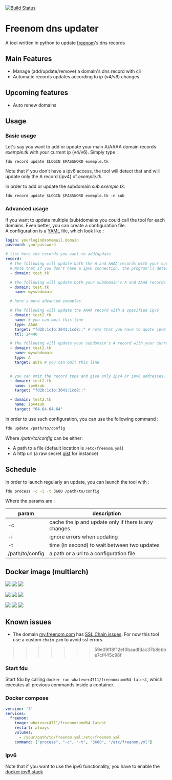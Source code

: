 [![Build Status](https://travis-ci.org/whatever4711/Freenom-dns-updater.svg?branch=master)](https://travis-ci.org/whatever4711/Freenom-dns-updater)

# Freenom dns updater
A tool written in python to update [freenom](http://Freenom.com)'s dns records

## Main Features
* Manage (add/update/remove) a domain's dns record with cli
* Automatic records updates according to ip (v4/v6) changes

## Upcoming features
* Auto renew domains

## Usage

### Basic usage
Let's say you want to add or update your main A/AAAA domain records *exemple.tk* with your current ip (v4/v6).
Simply type :
```
fdu record update $LOGIN $PASSWORD exemple.tk
```

Note that if you don't have a ipv6 access, the tool will detect that and will update only the A record (ipv4) of *exemple.tk*.

In order to add or update the subdomain *sub.exemple.tk*:
```
fdu record update $LOGIN $PASSWORD exemple.tk -n sub
```


### Advanced usage
If you want to update multiple (sub)domains you could call the tool for each domains.
Even better, you can create a configuration file.  
A configuration is a [YAML](https://en.wikipedia.org/wiki/YAML) file, which look like :
```YAML
login: yourlogin@somemail.domain
password: yourpassword

# list here the records you want to add/update
record:
  # the following will update both the A and AAAA records with your current ips (v4 and v6).
  # Note that if you don't have a ipv6 connection, the program'll detect it and will only update the A record (ipv4)
  - domain: test.tk

  # the following will update both your subdomain's A and AAAA records with your current ips (v4 and v6)
  - domain: test.tk
    name: mysubdomain

  # here's more advanced exemples

  # the following will update the AAAA record with a specified ipv6
  - domain: test2.tk
    name: # you can omit this line
    type: AAAA
    target: "fd2b:1c1b:3641:1cd8::" # note that you have to quote ipv6 addresses
    ttl: 24440

  # the following will update your subdomain's A record with your current ip (v4)
  - domain: test2.tk
    name: mysubdomain
    type: A
    target: auto # you can omit this line


  # you can omit the record type and give only ipv4 or ipv6 addresses.
  - domain: test2.tk
    name: ipv6sub
    target: "fd2b:1c1b:3641:1cd8::"

  - domain: test2.tk
    name: ipv4sub
    target: "64.64.64.64"
```

In order to use such configuration, you can use the following command :
```bash
fdu update /path/to/config
```

Where */path/to/config* can be either:
- A path to a file (default location is ```/etc/freenom.yml```)
- A http url (a raw secret [gist](https://gist.githubusercontent.com/maxisoft/1b979b64e4cf5157d58d/raw/freenom.yml) for instance)

## Schedule
In order to launch regularly an update, you can launch the tool with :
```bash
fdu process -c -i -t 3600 /path/to/config
```
Where the params are :  

| param           | description                                          |
|-----------------|------------------------------------------------------|
| -c              | cache the ip and update only if there is any changes |
| -i              | ignore errors when updating                          |
| -t              | time (in second) to wait between two updates         |
| /path/to/config | a path or a url to a configuration file              |



## Docker image (multiarch)
[![](https://images.microbadger.com/badges/version/whatever4711/freenom:amd64-latest.svg)](https://microbadger.com/images/whatever4711/freenom:amd64-latest "Get your own version badge on microbadger.com") [![](https://images.microbadger.com/badges/image/whatever4711/freenom:amd64-latest.svg)](https://microbadger.com/images/whatever4711/freenom:amd64-latest "Get your own image badge on microbadger.com") [![](https://images.microbadger.com/badges/commit/whatever4711/freenom:amd64-latest.svg)](https://microbadger.com/images/whatever4711/freenom:amd64-latest "Get your own commit badge on microbadger.com")

[![](https://images.microbadger.com/badges/version/whatever4711/freenom:armhf-latest.svg)](https://microbadger.com/images/whatever4711/freenom:armhf-latest "Get your own version badge on microbadger.com") [![](https://images.microbadger.com/badges/image/whatever4711/freenom:armhf-latest.svg)](https://microbadger.com/images/whatever4711/freenom:armhf-latest "Get your own image badge on microbadger.com") [![](https://images.microbadger.com/badges/commit/whatever4711/freenom:armhf-latest.svg)](https://microbadger.com/images/whatever4711/freenom:armhf-latest "Get your own commit badge on microbadger.com")

[![](https://images.microbadger.com/badges/version/whatever4711/freenom:aarch64-latest.svg)](https://microbadger.com/images/whatever4711/freenom:aarch64-latest "Get your own version badge on microbadger.com") [![](https://images.microbadger.com/badges/image/whatever4711/freenom:aarch64-latest.svg)](https://microbadger.com/images/whatever4711/freenom:aarch64-latest "Get your own image badge on microbadger.com") [![](https://images.microbadger.com/badges/commit/whatever4711/freenom:aarch64-latest.svg)](https://microbadger.com/images/whatever4711/freenom:aarch64-latest "Get your own commit badge on microbadger.com")


## Known issues
- The domain [my.freenom.com](my.freenom.com) has [SSL Chain issues](https://www.ssllabs.com/ssltest/analyze.html?d=my.freenom.com). For now this tool use a custom ``chain.pem`` to avoid ssl errors.
>>>>>>> 59e09ff8f12ef0baadfdac37b8ebbe7cf445c98f

### Start fdu
Start fdu by calling ```docker run whatever4711/freenom:amd64-latest```, which executes all previous commands inside a container.

### Docker compose

```YAML
version: '3'
services:
  freenom:
    image: whatever4711/freenom:amd64-latest
    restart: always
    volumes:
      - /your/path/to/freenom.yml:/etc/freenom.yml
    command: ["process", "-c", "-t", "3600", "/etc/freenom.yml"]
```

### Ipv6
Note that if you want to use the ipv6 functionality, you have to enable the [docker ipv6 stack](https://docs.docker.com/v1.5/articles/networking/#ipv6)
